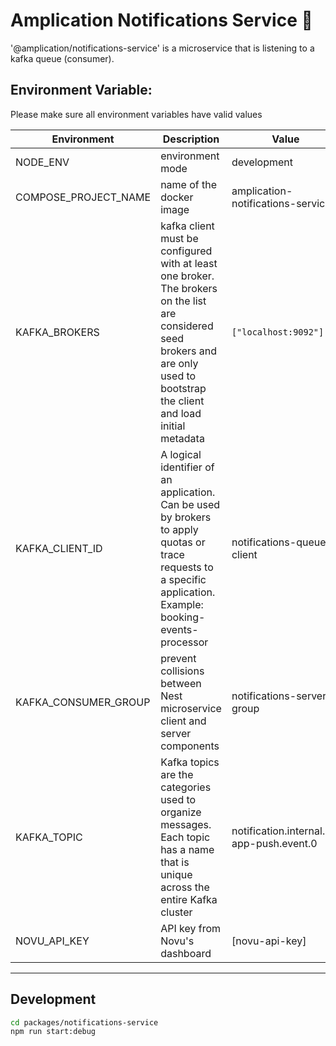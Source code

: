 # Amplication Notifications Service 🔔

'@amplication/notifications-service' is a microservice that is listening to a kafka queue (consumer).

## Environment Variable:
Please make sure all environment variables have valid values

| Environment | Description | Value       |
| ----------- | ----------- | ----------- |
| NODE_ENV | environment mode | development |
| COMPOSE_PROJECT_NAME | name of the docker image | amplication-notifications-service |
| KAFKA_BROKERS | kafka client must be configured with at least one broker. The brokers on the list are considered seed brokers and are only used to bootstrap the client and load initial metadata  | `["localhost:9092"]` |
| KAFKA_CLIENT_ID | A logical identifier of an application. Can be used by brokers to apply quotas or trace requests to a specific application. Example: booking-events-processor | notifications-queue-client |
| KAFKA_CONSUMER_GROUP |  prevent collisions between Nest microservice client and server components  | notifications-server-group |
| KAFKA_TOPIC | Kafka topics are the categories used to organize messages. Each topic has a name that is unique across the entire Kafka cluster  | notification.internal.in-app-push.event.0 |
| NOVU_API_KEY | API key from Novu's dashboard | [novu-api-key] |

---
## Development

```bash
cd packages/notifications-service
npm run start:debug
```